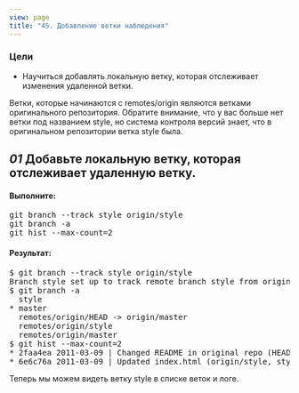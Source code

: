 ```yaml
---
view: page
title: "45. Добавление ветки наблюдения"
---
```


<h3>Цели</h3>

<ul><li>Научиться добавлять локальную ветку, которая отслеживает изменения удаленной ветки.</li></ul>

<p>Ветки, которые начинаются с remotes/origin являются ветками оригинального репозитория. Обратите внимание, что у вас больше нет ветки под названием style, но система контроля версий знает, что в оригинальном репозитории ветка style была.</p>

<h2><em>01</em> Добавьте локальную ветку, которая отслеживает удаленную ветку.</h2>

<h4 class="h4-pre">Выполните:</h4>

<pre class="instructions">git branch --track style origin/style
git branch -a
git hist --max-count=2</pre>

<h4 class="h4-pre">Результат:</h4>

<pre class="sample">$ git branch --track style origin/style
Branch style set up to track remote branch style from origin.
$ git branch -a
  style
* master
  remotes/origin/HEAD -&gt; origin/master
  remotes/origin/style
  remotes/origin/master
$ git hist --max-count=2
* 2faa4ea 2011-03-09 | Changed README in original repo (HEAD, origin/master, origin/HEAD, master) [Alexander Shvets]
* 6e6c76a 2011-03-09 | Updated index.html (origin/style, style) [Alexander Shvets]</pre>

<p>Теперь мы можем видеть ветку style в списке веток и логе.</p>
